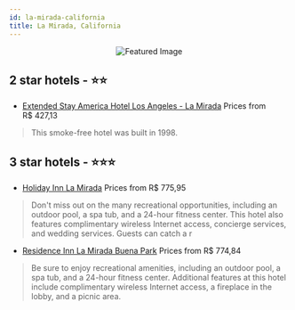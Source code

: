 ```yaml
---
id: la-mirada-california
title: La Mirada, California
---
```


<center><img src="https://i.travelapi.com/hotels/1000000/20000/10700/10665/03ff345a_z.jpg" alt="Featured Image" /></center>


##  2 star hotels - ⭐️⭐️

-    [Extended Stay America Hotel Los Angeles - La Mirada](https://us.hurb.com/hotels/la-mirada/extended-stay-america-hotel-los-angeles-la-mirada-JNP-JP981812?cmp=18055) Prices from R$ 427,13
   > This smoke-free hotel was built in 1998.

##  3 star hotels - ⭐️⭐️⭐️

-    [Holiday Inn La Mirada](https://us.hurb.com/hotels/la-mirada/holiday-inn-la-mirada-JNP-JP337994?cmp=18055) Prices from R$ 775,95
   > Don't miss out on the many recreational opportunities, including an outdoor pool, a spa tub, and a 24-hour fitness center. This hotel also features complimentary wireless Internet access, concierge services, and wedding services. Guests can catch a r
-    [Residence Inn La Mirada Buena Park](https://us.hurb.com/hotels/la-mirada/residence-inn-la-mirada-buena-park-JNP-JP157350?cmp=18055) Prices from R$ 774,84
   > Be sure to enjoy recreational amenities, including an outdoor pool, a spa tub, and a 24-hour fitness center. Additional features at this hotel include complimentary wireless Internet access, a fireplace in the lobby, and a picnic area.
